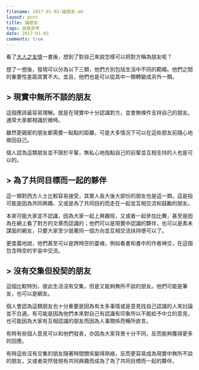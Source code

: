 ```yaml
---
filename: 2017-01-03-論朋友.md
layout: post
title: 論朋友
tags: 自我思考
date: 2017-01-03
comments: true
---
```

看了[大人之友情](http://www.books.com.tw/products/0010733419)一書後，想到了對自己來說怎樣可以把對方稱為朋友呢？

想了一想後，發現可以分為以下三類，他們方別包括生活中不同的範疇。他們之間的重要性差距其實不大。並且，他們也是可以從其中一類轉變成另外一類。

## > 現實中無所不談的朋友

這個應該最容易理解。就是在現實中十分認識對方，並會無條件支持自己的朋友。通常大家都相識於微時。

雖然更親密的朋友都需要一點點的距離，可是大多情況下可以在這些朋友前隨心地做回自己。

個人認為這類朋友並不限於平輩，無私心地指點自己的前輩並互相支持的人也是可以的。

## > 為了共同目標而一起的夥伴

這一類對西方人士比較容易接受，其實人長大後大部份的朋友也是這一類。這是指可能是因為共同興趣、又或是為了共同目的而走在一起並互相交流和鼓勵的朋友。

本來可能大家並不認識，因為大家一起上興趣班，又或者一起參加比賽，甚至是因為在網上看了對方的文章而認識的；他們可以是現實中認識的夥伴，也可以是素未謀面的網友，只要大家至少就著同一個方向並互相交流扶持便可以了。

更度義地說，他們甚至可以是誇時空的靈魂，例如看書和書中的作者神交，在這個包含時空的宇宙中交流。

## > 沒有交集但投契的朋友

這個比較特別，彼此生活沒有交集，但是又能夠無所不談的朋友。他們可能是筆友，也可以是網友。

個人會認為這類朋友也十分重要是因為有太多事情或是意見找自己認識的人來討論並不合適。有可能是因為他們本來對自己有認識有印象所以不能給予中立的意見，也可能因為大家有互相認識的朋友而因為人事關係而暢所欲言。

有時有些個人意見可以和他們發表，亦因為大家背景十分不同，反而能夠獲得更多的回應。

有時這些沒有交集的朋友隨著時間關係變得熟絡，反而更容易成為現實中無所不談的朋友，又或者突然發現有共同興趣而成為了為了共同目標而一起的夥伴。
